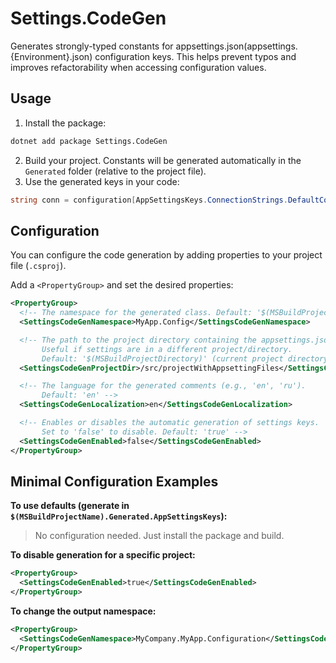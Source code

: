 # Settings.CodeGen

Generates strongly-typed constants for appsettings.json(appsettings.{Environment}.json) configuration keys. This helps prevent typos and improves refactorability when accessing configuration values.

## Usage

1. Install the package:
```bash
dotnet add package Settings.CodeGen
```
2. Build your project. Constants will be generated automatically in the `Generated` folder (relative to the project file).
3. Use the generated keys in your code:
```cs
string conn = configuration[AppSettingsKeys.ConnectionStrings.DefaultConnection];
```

## Configuration

You can configure the code generation by adding properties to your project file (`.csproj`).

Add a `<PropertyGroup>` and set the desired properties:

```xml
<PropertyGroup>
  <!-- The namespace for the generated class. Default: '$(MSBuildProjectName).Generated' -->
  <SettingsCodeGenNamespace>MyApp.Config</SettingsCodeGenNamespace>

  <!-- The path to the project directory containing the appsettings.json files.
       Useful if settings are in a different project/directory.
       Default: '$(MSBuildProjectDirectory)' (current project directory) -->
  <SettingsCodeGenProjectDir>/src/projectWithAppsettingFiles</SettingsCodeGenProjectDir>

  <!-- The language for the generated comments (e.g., 'en', 'ru').
       Default: 'en' -->
  <SettingsCodeGenLocalization>en</SettingsCodeGenLocalization>

  <!-- Enables or disables the automatic generation of settings keys.
       Set to 'false' to disable. Default: 'true' -->
  <SettingsCodeGenEnabled>false</SettingsCodeGenEnabled>
</PropertyGroup>
```

## Minimal Configuration Examples

__To use defaults (generate in `$(MSBuildProjectName).Generated.AppSettingsKeys`):__ 
> No configuration needed. Just install the package and build.

__To disable generation for a specific project:__
```xml
<PropertyGroup>
  <SettingsCodeGenEnabled>true</SettingsCodeGenEnabled>
</PropertyGroup>
```

__To change the output namespace:__
```xml
<PropertyGroup>
  <SettingsCodeGenNamespace>MyCompany.MyApp.Configuration</SettingsCodeGenNamespace>
</PropertyGroup>
```
